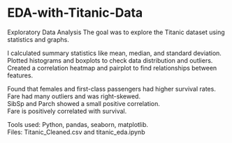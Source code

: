 # EDA-with-Titanic-Data
Exploratory Data Analysis
The goal was to explore the Titanic dataset using statistics and graphs.

I calculated summary statistics like mean, median, and standard deviation.  
Plotted histograms and boxplots to check data distribution and outliers.  
Created a correlation heatmap and pairplot to find relationships between features.  

Found that females and first-class passengers had higher survival rates.  
Fare had many outliers and was right-skewed.  
SibSp and Parch showed a small positive correlation.  
Fare is positively correlated with survival.

Tools used: Python, pandas, seaborn, matplotlib.  
Files: Titanic_Cleaned.csv and titanic_eda.ipynb
